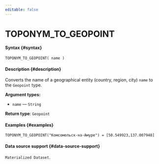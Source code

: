 ```yaml
---
editable: false
---
```


# TOPONYM_TO_GEOPOINT



#### Syntax {#syntax}


```
TOPONYM_TO_GEOPOINT( name )
```

#### Description {#description}
Converts the name of a geographical entity (country, region, city) `name` to the `Geopoint` type.

**Argument types:**
- `name` — `String`


**Return type**: `Geopoint`

#### Examples {#examples}

```
TOPONYM_TO_GEOPOINT("Комсомольск-на-Амуре") = [50.549923,137.007948]
```


#### Data source support {#data-source-support}

`Materialized Dataset`.
